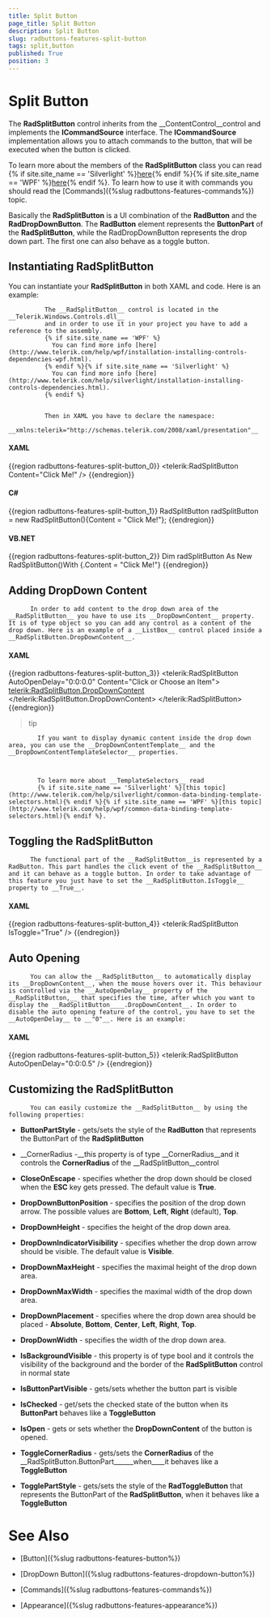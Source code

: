 ```yaml
---
title: Split Button
page_title: Split Button
description: Split Button
slug: radbuttons-features-split-button
tags: split,button
published: True
position: 3
---
```


# Split Button



The __RadSplitButton__ control inherits from the __ContentControl__control and implements the __ICommandSource__ interface. The __ICommandSource__ implementation allows you to attach commands to the button, that will be executed when the button is clicked.
	  

To learn more about the members of the __RadSplitButton__ class you can read
		{% if site.site_name == 'Silverlight' %}[here](http://www.telerik.com/help/silverlight/allmembers_t_telerik_windows_controls_radsplitbutton.html){% endif %}{% if site.site_name == 'WPF' %}[here](http://www.telerik.com/help/wpf/allmembers_t_telerik_windows_controls_radsplitbutton.html){% endif %}.
		To learn how to use it with commands you should read the [Commands]({%slug radbuttons-features-commands%}) topic.
	  

Basically the __RadSplitButton__ is a UI combination of the __RadButton__ and the __RadDropDownButton__. The __RadButton__ element represents the __ButtonPart__ of the __RadSplitButton__, while the RadDropDownButton represents the drop down part. The first one can also behave as a toggle button.
	  

## Instantiating RadSplitButton

You can instantiate your __RadSplitButton__ in both XAML and code. Here is an example:
		

>


			  The __RadSplitButton__ control is located in the __Telerik.Windows.Controls.dll__
			  and in order to use it in your project you have to add a reference to the assembly.
			  {% if site.site_name == 'WPF' %}
				You can find more info [here](http://www.telerik.com/help/wpf/installation-installing-controls-dependencies-wpf.html).
			  {% endif %}{% if site.site_name == 'Silverlight' %}
				You can find more info [here](http://www.telerik.com/help/silverlight/installation-installing-controls-dependencies.html).
			  {% endif %}


			  Then in XAML you have to declare the namespace:
			  __xmlns:telerik="http://schemas.telerik.com/2008/xaml/presentation"__

#### __XAML__

{{region radbuttons-features-split-button_0}}
	<telerik:RadSplitButton Content="Click Me!" />
	{{endregion}}



#### __C#__

{{region radbuttons-features-split-button_1}}
	RadSplitButton radSplitButton = new RadSplitButton(){Content = "Click Me!"};
	{{endregion}}



#### __VB.NET__

{{region radbuttons-features-split-button_2}}
	Dim radSplitButton As New RadSplitButton()With {.Content = "Click Me!"}
	{{endregion}}



## Adding DropDown Content


		  In order to add content to the drop down area of the __RadSplitButton__ you have to use its __DropDownContent__ property. It is of type object so you can add any control as a content of the drop down. Here is an example of a __ListBox__ control placed inside a __RadSplitButton.DropDownContent__.
		

#### __XAML__

{{region radbuttons-features-split-button_3}}
	<telerik:RadSplitButton AutoOpenDelay="0:0:0.0"
	                        Content="Click or Choose an Item">
	    <telerik:RadSplitButton.DropDownContent>
	        <ListBox>
	            <ListBoxItem Content="Item 1" />
	            <ListBoxItem Content="Item 2" />
	            <ListBoxItem Content="Item 3" />
	        </ListBox>
	    </telerik:RadSplitButton.DropDownContent>
	</telerik:RadSplitButton>
	{{endregion}}



>tip


			If you want to display dynamic content inside the drop down area, you can use the __DropDownContentTemplate__ and the __DropDownContentTemplateSelector__ properties.
		  


			To learn more about __TemplateSelectors__ read
			{% if site.site_name == 'Silverlight' %}[this topic](http://www.telerik.com/help/silverlight/common-data-binding-template-selectors.html){% endif %}{% if site.site_name == 'WPF' %}[this topic](http://www.telerik.com/help/wpf/common-data-binding-template-selectors.html){% endif %}.
		  

## Toggling the RadSplitButton


		  The functional part of the __RadSplitButton__is represented by a RadButton. This part handles the click event of the __RadSplitButton__ and it can behave as a toggle button. In order to take advantage of this feature you just have to set the __RadSplitButton.IsToggle__ property to __True__.
		

#### __XAML__

{{region radbuttons-features-split-button_4}}
	<telerik:RadSplitButton IsToggle="True" />
	{{endregion}}



## Auto Opening


		  You can allow the __RadSplitButton__ to automatically display its __DropDownContent__, when the mouse hovers over it. This behaviour is controlled via the __AutoOpenDelay__ property of the __RadSplitButton,__ that specifies the time, after which you want to display the __RadSplitButton____.DropDownContent__. In order to disable the auto opening feature of the control, you have to set the __AutoOpenDelay__ to __"0"__. Here is an example:
		

#### __XAML__

{{region radbuttons-features-split-button_5}}
	<telerik:RadSplitButton AutoOpenDelay="0:0:0.5" />
	{{endregion}}



## Customizing the RadSplitButton


		  You can easily customize the __RadSplitButton__ by using the following properties:
		

* __ButtonPartStyle__ - gets/sets the style of the __RadButton__ that represents the ButtonPart of the __RadSplitButton__

* __CornerRadius -__this property is of type __CornerRadius__and it controls the __CornerRadius__ of the __RadSplitButton__control
		  

* __CloseOnEscape__ - specifies whether the drop down should be closed when the __ESC__ key gets pressed. The default value is __True__.
		  

* __DropDownButtonPosition__ - specifies the position of the drop down arrow. The possible values are __Bottom__, __Left__, __Right__ (default), __Top__.
		  

* __DropDownHeight__ - specifies the height of the drop down area.
		  

* __DropDownIndicatorVisibility__ - specifies whether the drop down arrow should be visible. The default value is __Visible__.
		  

* __DropDownMaxHeight__ - specifies the maximal height of the drop down area.
		  

* __DropDownMaxWidth__ - specifies the maximal width of the drop down area.
		  

* __DropDownPlacement__ - specifies where the drop down area should be placed - __Absolute__, __Bottom__, __Center__, __Left__, __Right__, __Top__.
		  

* __DropDownWidth__ - specifies the width of the drop down area.
		  

* __IsBackgroundVisible__ - this property is of type bool and it controls the visibility of the background and the border of the __RadSplitButton__ control in normal state
		  

* __IsButtonPartVisible__ - gets/sets whether the button part is visible
		  

* __IsChecked__ - get/sets the checked state of the button when its __ButtonPart__ behaves like a __ToggleButton__

* __IsOpen__ - gets or sets whether the __DropDownContent__ of the button is opened.
		  

* __ToggleCornerRadius__ - gets/sets the __CornerRadius__ of the __RadSplitButton.ButtonPart______when____it behaves like a __ToggleButton__

* __TogglePartStyle__ - gets/sets the style of the __RadToggleButton__ that represents the ButtonPart of the __RadSplitButton__, when it behaves like a __ToggleButton__

# See Also

 * [Button]({%slug radbuttons-features-button%})

 * [DropDown Button]({%slug radbuttons-features-dropdown-button%})

 * [Commands]({%slug radbuttons-features-commands%})

 * [Appearance]({%slug radbuttons-features-appearance%})
